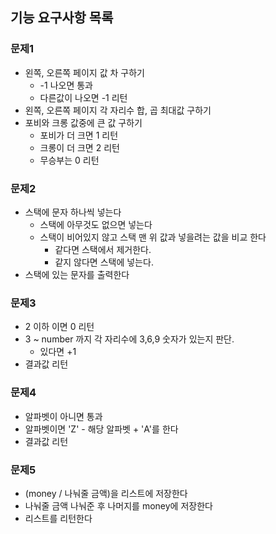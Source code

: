 ## 기능 요구사항 목록

### 문제1
- 왼쪽, 오른쪽 페이지 값 차 구하기
  - -1 나오면 통과
  - 다른값이 나오면 -1 리턴
- 왼쪽, 오른쪽 페이지 각 자리수 합, 곱 최대값 구하기
- 포비와 크롱 값중에 큰 값 구하기
  - 포비가 더 크면 1 리턴
  - 크롱이 더 크면 2 리턴
  - 무승부는 0 리턴

### 문제2
- 스택에 문자 하나씩 넣는다
  - 스택에 아무것도 없으면 넣는다
  - 스택이 비어있지 않고 스택 맨 위 값과 넣을려는 값을 비교 한다
    - 같다면 스택에서 제거한다.
    - 같지 않다면 스택에 넣는다.
- 스택에 있는 문자를 출력한다

### 문제3
- 2 이하 이면 0 리턴
- 3 ~ number 까지 각 자리수에 3,6,9 숫자가 있는지 판단.
  - 있다면 +1
- 결과값 리턴

### 문제4
- 알파벳이 아니면 통과
- 알파벳이면 'Z' - 해당 알파벳 + 'A'를 한다
- 결과값 리턴

### 문제5
- (money / 나눠줄 금액)을 리스트에 저장한다
- 나눠줄 금액 나눠준 후 나머지를 money에 저장한다
- 리스트를 리턴한다